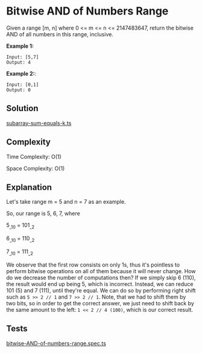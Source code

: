 # Bitwise AND of Numbers Range

Given a range [m, n] where 0 <= m <= n <= 2147483647, return the bitwise AND of all numbers in this range, inclusive.

**Example 1:**

```
Input: [5,7]
Output: 4
```

**Example 2:**:

```
Input: [0,1]
Output: 0
```

## Solution

[subarray-sum-equals-k.ts](https://github.com/kutyepov/LeetCode30DayCodingChallenge/blob/master/src/day23/bitwise-AND-of-numbers-range.ts)

## Complexity

Time Complexity: O(1)

Space Complexity: O(1)

## Explanation

Let's take range m = 5 and n = 7 as an example.

So, our range is 5, 6, 7, where

5<sub>\_10</sub> = 101<sub>\_2</sub>

6<sub>\_10</sub> = 110<sub>\_2</sub>

7<sub>\_10</sub> = 111<sub>\_2</sub>

We observe that the first row consists on only 1s, thus it's pointless to perform bitwise operations on all of them because it will never change.
How do we decrease the number of computations then?
If we simply skip 6 (110), the result would end up being 5, which is incorrect.
Instead, we can reduce 101 (5) and 7 (111), until they're equal. We can do so by performing right shift
such as `5 >> 2 // 1` and `7 >> 2 // 1`. Note, that we had to shift them by two bits,
so in order to get the correct answer, we just need to shift back by the same amount to the left:
`1 << 2 // 4 (100)`, which is our correct result.

## Tests

[bitwise-AND-of-numbers-range.spec.ts](https://github.com/kutyepov/LeetCode30DayCodingChallenge/blob/master/src/day23/bitwise-AND-of-numbers-range.spec.ts)
